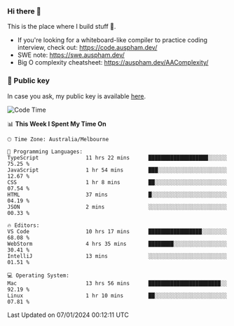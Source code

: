 ### Hi there 👋

This is the place where I build stuff 👀. 

- If you're looking for a whiteboard-like compiler to practice coding interview, check out: https://code.auspham.dev/
- SWE note: https://swe.auspham.dev/
- Big O complexity cheatsheet: https://auspham.dev/AAComplexity/

### 🔑 Public key

In case you ask, my public key is available [here](https://public.auspham.dev/).

<!--START_SECTION:waka-->
![Code Time](http://img.shields.io/badge/Code%20Time-1%2C180%20hrs%2018%20mins-blue)

📊 **This Week I Spent My Time On** 

```text
🕑︎ Time Zone: Australia/Melbourne

💬 Programming Languages: 
TypeScript               11 hrs 22 mins      ███████████████████░░░░░░   75.25 % 
JavaScript               1 hr 54 mins        ███░░░░░░░░░░░░░░░░░░░░░░   12.67 % 
CSS                      1 hr 8 mins         ██░░░░░░░░░░░░░░░░░░░░░░░   07.54 % 
HTML                     37 mins             █░░░░░░░░░░░░░░░░░░░░░░░░   04.19 % 
JSON                     2 mins              ░░░░░░░░░░░░░░░░░░░░░░░░░   00.33 % 

🔥 Editors: 
VS Code                  10 hrs 17 mins      █████████████████░░░░░░░░   68.08 % 
WebStorm                 4 hrs 35 mins       ████████░░░░░░░░░░░░░░░░░   30.41 % 
IntelliJ                 13 mins             ░░░░░░░░░░░░░░░░░░░░░░░░░   01.51 % 

💻 Operating System: 
Mac                      13 hrs 56 mins      ███████████████████████░░   92.19 % 
Linux                    1 hr 10 mins        ██░░░░░░░░░░░░░░░░░░░░░░░   07.81 % 
```


 Last Updated on 07/01/2024 00:12:11 UTC
<!--END_SECTION:waka-->

<!--
**rockmanvnx6/rockmanvnx6** is a ✨ _special_ ✨ repository because its `README.md` (this file) appears on your GitHub profile.

Here are some ideas to get you started:

- 🔭 I’m currently working on ...
- 🌱 I’m currently learning ...
- 👯 I’m looking to collaborate on ...
- 🤔 I’m looking for help with ...
- 💬 Ask me about ...
- 📫 How to reach me: ...
- 😄 Pronouns: ...
- ⚡ Fun fact: ...
-->
